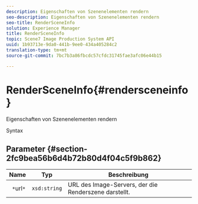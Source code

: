 ```yaml
---
description: Eigenschaften von Szenenelementen rendern
seo-description: Eigenschaften von Szenenelementen rendern
seo-title: RenderSceneInfo
solution: Experience Manager
title: RenderSceneInfo
topic: Scene7 Image Production System API
uuid: 1b93713e-9da0-441b-9ee0-434a405284c2
translation-type: tm+mt
source-git-commit: 7bc7b3a86fbcdc57cfdc31745fae3afc06e44b15

---
```



# RenderSceneInfo{#rendersceneinfo}

Eigenschaften von Szenenelementen rendern

Syntax

## Parameter {#section-2fc9bea56b6d4b72b80d4f04c5f9b862}

| Name | Typ | Beschreibung |
|---|---|---|
| ` *`url`*` | `xsd:string` | URL des Image-Servers, der die Renderszene darstellt. |

